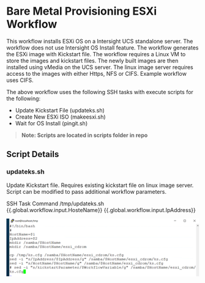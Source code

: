 # Bare Metal Provisioning ESXi Workflow

This workflow installs ESXi OS on a Intersight UCS standalone server. The workflow does not use Intersight OS Install feature. The workflow generates the ESXi image with Kickstart file. The workflow requires a Linux VM to store the images and kickstart files. The newly built images are then installed using vMedia on the UCS server. The linux image server requires access to the images with either Https, NFS or CIFS. Example workflow uses CIFS.    

The above workflow uses the following SSH tasks with execute scripts for the following:
 - Update Kickstart File (updateks.sh)
 - Create New ESXi ISO (makeesxi.sh)
 - Wait for OS Install (pingit.sh)  
 > **Note: Scripts are located in scripts folder in repo**


## Script Details

### updateks.sh
Update Kickstart file. Requires existing kickstart file on linux image server. Script can be modified to pass additional workflow parameters.

SSH Task Command  /tmp/updateks.sh {{.global.workflow.input.HosteName}} {{.global.workflow.input.IpAddress}}

![This is an image](images/updateks.PNG)

